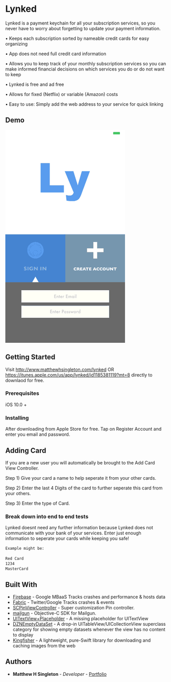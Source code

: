 # Lynked

Lynked is a payment keychain for all your subscription services, so you never have to worry about forgetting to update your payment information.


• Keeps each subscription sorted by nameable credit cards for easy organizing

• App does not need full credit card information

• Allows you to keep track of your monthly subscription services so you can make informed financial decisions on which services you do or do not want to keep

• Lynked is free and ad free

• Allows for fixed (Netflix) or variable (Amazon) costs

• Easy to use: Simply add the web address to your service for quick linking


## Demo

![Lynked Walkthrough](https://github.com/mattmega4/Lynked/blob/v2.5.1/NewGif.gif "Lynked Walkthrough")



## Getting Started

Visit http://www.matthewhsingleton.com/lynked OR https://itunes.apple.com/us/app/lynked/id1185381119?mt=8 directly to downlaod for free.

### Prerequisites

iOS 10.0 +

### Installing

After downloading from Apple Store for free. Tap on Register Account and enter you email and password.


## Adding Card

If you are a new user you will automatically be brought to the Add Card View Controller. 

Step 1) Give your card a name to help seperate it from your other cards.

Step 2) Enter the last 4 Digits of the card to further seperate this card from your others.

Step 3) Enter the type of Card.

### Break down into end to end tests

Lynked doesnt need any further information because Lynked does not communicate with your bank of your services. Enter just enough information to seperate your cards while keeping you safe!

```
Example might be: 

Red Card
1234
MasterCard
```





## Built With

* [Firebase](https://firebase.google.com) - Google MBaaS Tracks crashes and performance & hosts data
* [Fabric](https://fabric.io) - Twitter/Google Tracks crashes & events 
* [SCPinViewController](https://github.com/SugarAndCandy/SCPinViewController) - Super customization Pin controller.
* [mailgun](https://github.com/rackerlabs/objc-mailgun) - Objective-C SDK for Mailgun.
* [UITextView+Placeholder](https://github.com/devxoul/UITextView-Placeholder) - A missing placeholder for UITextView
* [DZNEmptyDataSet](https://github.com/dzenbot/DZNEmptyDataSet) - A drop-in UITableView/UICollectionView superclass category for showing empty datasets whenever the view has no content to display
* [Kingfisher](https://github.com/onevcat/Kingfisher) - A lightweight, pure-Swift library for downloading and caching images from the web


## Authors

* **Matthew H Singleton** - *Developer* - [Portfolio](http://www.matthewhsingleton.com)


